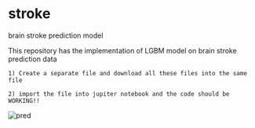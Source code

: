 # stroke
brain stroke prediction model

This repository has the implementation of LGBM model on brain stroke prediction data

    1) Create a separate file and download all these files into the same file
    
    2) import the file into jupiter notebook and the code should be WORKING!!
    
    
    
![pred](https://github.com/data-science-project-prdictions/stroke/assets/133715630/4cf7df63-096b-4283-81a5-8f06e78e0c39)
